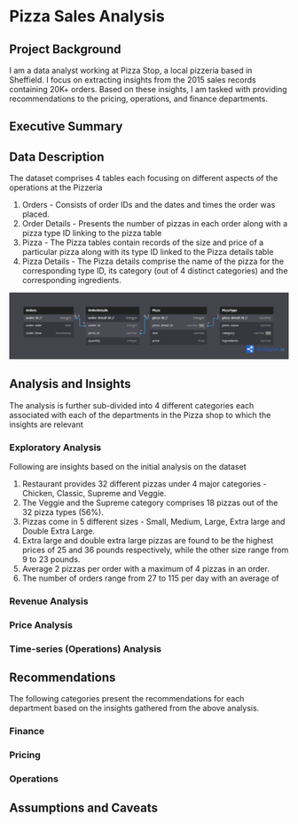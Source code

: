 # Pizza Sales Analysis

## Project Background

I am a data analyst working at Pizza Stop, a local pizzeria based in Sheffield. I focus on extracting insights from the 2015 sales records containing 20K+ orders. Based on these insights, I am tasked with providing recommendations to the pricing, operations, and finance departments.


## Executive Summary


## Data Description

The dataset comprises 4 tables each focusing on different aspects of the operations at the Pizzeria

1. Orders - Consists of order IDs and the dates and times the order was placed.
2. Order Details - Presents the number of pizzas in each order along with a pizza type ID linking to the pizza table
3. Pizza - The Pizza tables contain records of the size and price of a particular pizza along with its type ID linked to the Pizza details table
4. Pizza Details - The Pizza details comprise the name of the pizza for the corresponding type ID, its category (out of 4 distinct categories) and the corresponding ingredients.

![Pizza Stop Schema](https://github.com/Sharath-Devanand/PizzaProject/blob/master/PizzaProject_schema.png?raw=true)


## Analysis and Insights

The analysis is further sub-divided into 4 different categories each associated with each of the departments in the Pizza shop to which the insights are relevant

### Exploratory Analysis

Following are insights based on the initial analysis on the dataset

1. Restaurant provides 32 different pizzas under 4 major categories - Chicken, Classic, Supreme and Veggie.
2. The Veggie and the Supreme category comprises 18 pizzas out of the 32 pizza types (56%).
3. Pizzas come in 5 different sizes - Small, Medium, Large, Extra large and Double Extra Large.
4. Extra large and double extra large pizzas are found to be the highest prices of 25 and 36 pounds respectively, while the other size range from 9 to 23 pounds.
5. Average 2 pizzas per order with a maximum of 4 pizzas in an order.
6. The number of orders range from 27 to 115 per day with an average of 


### Revenue Analysis


### Price Analysis


### Time-series (Operations) Analysis


## Recommendations

The following categories present the recommendations for each department based on the insights gathered from the above analysis.

### Finance



### Pricing


### Operations


## Assumptions and Caveats


